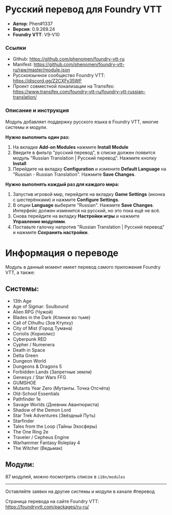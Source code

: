 # Русский перевод для Foundry VTT

* **Автор**: Phen#1337
* **Версия**: 0.9.269.24
* **Foundry VTT**: V9-V10

### Ссылки

* Github: https://github.com/phenomen/foundry-vtt-ru
* Manifest: https://github.com/phenomen/foundry-vtt-ru/raw/master/module.json
* Русскоязычное сообщество Foundry VTT: https://discord.gg/Z2CXFy35WF
* Проект совместной локализации на Transifex: https://www.transifex.com/foundry-vtt-ru/foundry-vtt-russian-translation/

### Описание и инструкция

Модуль добавляет поддержку русского языка в Foundry VTT, многие системы и модули.

**Нужно выполнить один раз:** 

1. На вкладке **Add-on Modules** нажмите **Install Module**
2. Введите в фильтр "русский перевод", в списке должен появится модуль "Russian Translation  | Русский перевод". Нажмите кнопку **Install**
3. Перейдите на вкладку **Configuration** и измените **Default Language** на "Russian - Russian Translation". Нажмите **Save Changes**. 

**Нужно выполнять каждый раз для каждого мира:**

1. Запустив игровой мир, перейдите на вкладку **Game Settings** (иконка с шестерёнками) и нажмите **Configure Settings**.
2. В опции **Language** выберите "Russian". Нажмите **Save Changes**. Интерфейс должен изменится на русский, но это пока ещё не всё.
3. Снова перейдите на вкладку **Настройки игры** и нажмите **Управление модулями**.
4. Поставьте галочку напротив "Russian Translation | Русский перевод" и нажмите **Сохранить настройки**.

# **Информация о переводе**

Модуль в данный момент имеет перевод самого приложения Foundry VTT, а также:

## **Системы:**

- 13th Age
- Age of Sigmar: Soulbound
- Alien RPG (Чужой)
- Blades in the Dark (Клинки во тьме)
- Call of Cthulhu (Зов Ктулху)
- City of Mist (Город Тумана)
- Coriolis (Кориолис)
- Cyberpunk RED
- Cypher / Numenera
- Death in Space
- Delta Green
- Dungeon World
- Dungeons & Dragons 5
- Forbidden Lands (Запретные земли)
- Genesys / Star Wars FFG
- GUMSHOE
- Mutants Year Zero (Мутанты. Точка Отсчёта)
- Old-School Essentials
- Pathfinder 1e
- Savage Worlds (Дневник Авантюриста)
- Shadow of the Demon Lord
- Star Trek Adventures (Звёздный Путь)
- Starfinder
- Tales from the Loop (Тайны Эхосферы)
- The One Ring 2e
- Traveler / Cepheus Engine
- Warhammer Fantasy Roleplay 4
- The Witcher (Ведьмак)

## **Модули:**

87 модулей, можно посмотреть список в `i18n/modules`

---

Оставляйте заявки на другие системы и модули в канале #перевод 

Страница перевода на сайте Foundry VTT: https://foundryvtt.com/packages/ru-ru/

